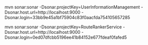 mvn sonar:sonar  -Dsonar.projectKey=UserInformationManagement -Dsonar.host.url=http://localhost:9000 -Dsonar.login=33bb9e45a1bf75904c83f0aacfda754105657285

mvn sonar:sonar -Dsonar.projectKey=RouteRankerService -Dsonar.host.url=http://localhost:9000 -Dsonar.login=0ed07dfcbb5196ee41b84152e677fdeaf0fafed5
